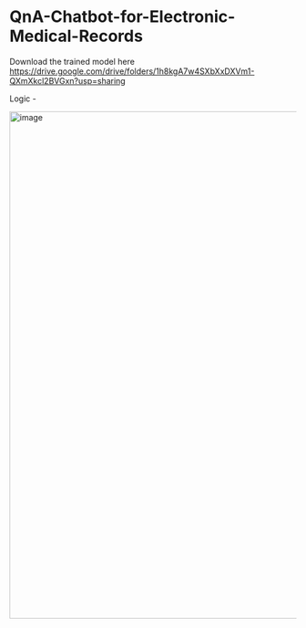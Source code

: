 # QnA-Chatbot-for-Electronic-Medical-Records

Download the trained model here https://drive.google.com/drive/folders/1h8kgA7w4SXbXxDXVm1-QXmXkcl2BVGxn?usp=sharing

Logic -

<img width="889" alt="image" src="https://github.com/user-attachments/assets/23ba1a26-99fd-4125-bf17-34cb9735d1f6">
